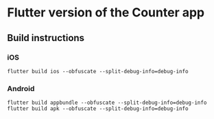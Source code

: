 # Flutter version of the Counter app

## Build instructions

### iOS

`flutter build ios --obfuscate --split-debug-info=debug-info`

### Android

`flutter build appbundle --obfuscate --split-debug-info=debug-info`
`flutter build apk --obfuscate --split-debug-info=debug-info`
